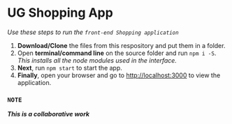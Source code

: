 # UG Shopping App
_Use these steps to run the `front-end Shopping application`_
1. **Download/Clone** the files from this respository and put them in a folder.
2. Open **terminal/command line** on the source folder and run `npm i -S`.<br /> _This installs all the node modules used in the interface._
3. **Next**, run `npm start` to start the app.
4. **Finally**, open your browser and go to [http://localhost:3000](http://localhost:3000) to view the application.

### `NOTE`
**_This is a collaborative work_**